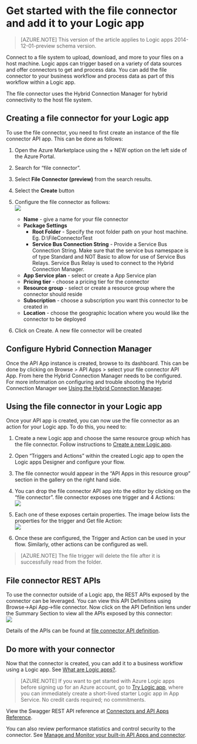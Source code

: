 <properties
    pageTitle="Using the File connector in Logic apps | Microsoft Azure App Service"
    description="How to create and configure the file connector or API app and use it in a Logic app in Azure App Service"
    authors="rajeshramabathiran"
    manager="erikre"
    editor=""
    services="logic-apps"
    documentationCenter=""/>

<tags
    ms.service="logic-apps"
    ms.workload="integration"
    ms.tgt_pltfrm="na"
    ms.devlang="na"
    ms.topic="article"
    ms.date="09/01/2016"
    ms.author="rajram"/>

# <a name="get-started-with-the-file-connector-and-add-it-to-your-logic-app"></a>Get started with the file connector and add it to your Logic app
>[AZURE.NOTE] This version of the article applies to Logic apps 2014-12-01-preview schema version.

Connect to a file system to upload, download, and more to your files on a host machine. Logic apps can trigger based on a variety of data sources and offer connectors to get and process data. You can add the file connector to your business workflow and process data as part of this workflow within a Logic app. 

The file connector uses the Hybrid Connection Manager for hybrid connectivity to the host file system.

## <a name="creating-a-file-connector-for-your-logic-app"></a>Creating a file connector for your Logic app ##
To use the file connector, you need to first create an instance of the file connector API app. This can be done as follows:

1.  Open the Azure Marketplace using the + NEW option on the left side of the Azure Portal.
2.  Search for “file connector”.
3.  Select **File Connector (preview)** from the search results.
4.  Select the **Create** button
5.  Configure the file connector as follows:  
![][1]

    - **Name** - give a name for your file connector
    - **Package Settings**
        - **Root Folder** - Specify the root folder path on your host machine. Eg. D:\FileConnectorTest
        - **Service Bus Connection String** - Provide a Service Bus Connection String. Make sure that the service bus namespace is of type Standard and NOT Basic to allow for use of Service Bus Relays.  Service Bus Relay is used to connect to the Hybrid Connection Manager.
    - **App Service plan** - select or create a App Service plan
    - **Pricing tier** - choose a pricing tier for the connector
    - **Resource group** - select or create a resource group where the connector should reside
    - **Subscription** - choose a subscription you want this connector to be created in
    - **Location** - choose the geographic location where you would like the connector to be deployed

4. Click on Create. A new file connector will be created

## <a name="configure-hybrid-connection-manager"></a>Configure Hybrid Connection Manager ##
Once the API App instance is created, browse to its dashboard.  This can be done by clicking on Browse > API Apps > select your file connector API App.  From here the Hybrid Connection Manager needs to be configured.
For more information on configuring and trouble shooting the Hybrid Connection Manager see [Using the Hybrid Connection Manager].

## <a name="using-the-file-connector-in-your-logic-app"></a>Using the file connector in your Logic app ##
Once your API app is created, you can now use the file connector as an action for your Logic app. To do this, you need to:

1.  Create a new Logic app and choose the same resource group which has the file connector. Follow instructions to [Create a new Logic app].

2.  Open “Triggers and Actions” within the created Logic app to open the Logic apps Designer and configure your flow.

3.  The file connector would appear in the “API Apps in this resource group” section in the gallery on the right hand side.

4.  You can drop the file connector API app into the editor by clicking on the “file connector”. file connector exposes one trigger and 4 Actions:  
![][5]

6.  Each one of these exposes certain properties. The image below lists the properties for the trigger and Get file Action:  
![][6]

7. Once these are configured, the Trigger and Action can be used in your flow. Similarly, other actions can be configured as well.

> [AZURE.NOTE] The file trigger will delete the file after it is successfully read from the folder.

## <a name="file-connector-rest-apis"></a>File connector REST APIs ##
To use the connector outside of a Logic app, the REST APIs exposed by the connector can be leveraged. You can view this API Definitions using Browse->Api App->file connector. Now click on the API Definition lens under the Summary Section to view all the APIs exposed by this connector:  
![][7]

Details of the APIs can be found at [file connector API definition].

## <a name="do-more-with-your-connector"></a>Do more with your connector
Now that the connector is created, you can add it to a business workflow using a Logic app. See [What are Logic apps?](app-service-logic-what-are-logic-apps.md).

>[AZURE.NOTE] If you want to get started with Azure Logic apps before signing up for an Azure account, go to [Try Logic app](https://tryappservice.azure.com/?appservice=logic), where you can immediately create a short-lived starter Logic app in App Service. No credit cards required; no commitments.

View the Swagger REST API reference at [Connectors and API Apps Reference](http://go.microsoft.com/fwlink/p/?LinkId=529766).

You can also review performance statistics and control security to the connector. See [Manage and Monitor your built-in API Apps and connector](app-service-logic-monitor-your-connectors.md).

<!-- Image reference -->
[1]: ./media/app-service-logic-connector-file/img1.PNG
[5]: ./media/app-service-logic-connector-file/img5.PNG
[6]: ./media/app-service-logic-connector-file/img6.PNG
[7]: ./media/app-service-logic-connector-file/img7.PNG

<!-- Links -->
[Create a new Logic app]: app-service-logic-create-a-logic-app.md
[File connector API definition]: https://msdn.microsoft.com/library/dn936296.aspx
[Using the Hybrid Connection Manager]: app-service-logic-hybrid-connection-manager.md
